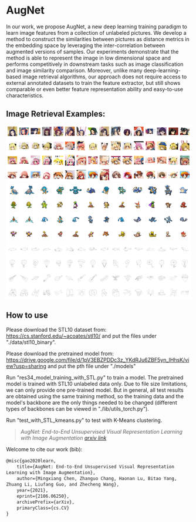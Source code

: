 # AugNet

In our work, we propose AugNet, a new deep learning training paradigm to learn image features from a collection of unlabeled pictures. We develop a method to construct the similarities between pictures as distance metrics in the embedding space by leveraging the inter-correlation between augmented versions of samples. Our experiments demonstrate that the method is able to represent the image in low dimensional space and performs competitively in downstream tasks such as image classification and image similarity comparison. Moreover, unlike many deep-learning-based image retrieval algorithms, our approach does not require access to external annotated datasets to train the feature extractor, but still shows comparable or even better feature representation ability and easy-to-use characteristics.

## Image Retrieval Examples:

<img src="./imgs/cartoon_faces.png" width="600">

<img src="./imgs/cartoon_pokemon2.png" width="600">

<img src="./imgs/cartoon_sketch.png" width="600">

## How to use

Please download the STL10 dataset from:
https://cs.stanford.edu/~acoates/stl10/
and put the files under "./data/stl10_binary".

Please download the pretrained model from:
https://drive.google.com/file/d/1pV3EBZPDDc3z_YKdRJu6ZBF5yn_IHhsK/view?usp=sharing
and put the pth file under "./models"

Run "res34_model_training_with_STL.py" to train a model. The pretrained model is trained with STL10 unlabeled data only. Due to file size limitations, we can only provide one pre-trained model. But in general, all test results are obtained using the same training method, so the training data and the model's backbone are the only things needed to be changed (different types of backbones can be viewed in "./lib/utils_torch.py").

Run "test_with_STL_kmeans.py" to test with K-Means clustering.

> <cite> AugNet: End-to-End Unsupervised Visual Representation Learning with Image Augmentation [arxiv link](https://arxiv.org/abs/2106.06250)</cite>

Welcome to cite our work (bib):

``` 
@misc{gao2020learn,
    title={AugNet: End-to-End Unsupervised Visual Representation Learning with Image Augmentation},
    author={Mingxiang Chen, Zhanguo Chang, Haonan Lu, Bitao Yang, Zhuang Li, Liufang Guo, and Zhecheng Wang},
    year={2021},
    eprint={2106.06250},
    archivePrefix={arXiv},
    primaryClass={cs.CV}
}
```
